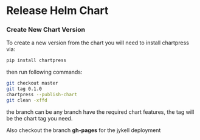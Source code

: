 # Release Helm Chart

### Create New Chart Version

To create a new version from the chart you will need to install chartpress via:

``` bash
pip install chartpress
```

then run following commands:

``` bash
git checkout master
git tag 0.1.0
chartpress --publish-chart
git clean -xffd
```

the branch can be any branch have the required chart features, the tag will be the chart tag you need.

Also checkout the branch **gh-pages** for the jykell deployment
